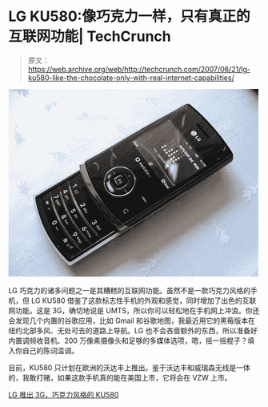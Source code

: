 # LG KU580:像巧克力一样，只有真正的互联网功能| TechCrunch

> 原文：<https://web.archive.org/web/http://techcrunch.com/2007/06/21/lg-ku580-like-the-chocolate-only-with-real-internet-capabilities/>

[![ku580.jpg](img/e845aa925094ba1efd00c68e3d76b49d.png)](https://web.archive.org/web/20160126151634/http://tctechcrunch2011.files.wordpress.com/2007/06/ku580.jpg "ku580.jpg")

LG 巧克力的诸多问题之一是其糟糕的互联网功能。虽然不是一款巧克力风格的手机，但 LG KU580 借鉴了这款标志性手机的外观和感觉，同时增加了出色的互联网功能。这是 3G，确切地说是 UMTS，所以你可以轻松地在手机网上冲浪。你还会发现几个内置的谷歌应用，比如 Gmail 和谷歌地图，我最近用它的黑莓版本在纽约北部多风、无处可去的道路上导航。LG 也不会吝啬额外的东西，所以准备好内置调频收音机、200 万像素摄像头和足够的多媒体选项，嗯，摇一摇棍子？填入你自己的陈词滥调。

目前，KU580 只计划在欧洲的沃达丰上推出。鉴于沃达丰和威瑞森无线是一体的，我敢打赌，如果这款手机真的能在美国上市，它将会在 VZW 上市。

[LG 推出 3G，巧克力风格的 KU580](https://web.archive.org/web/20160126151634/http://www.electronista.com/articles/07/06/20/lg.ku580.introduced/)